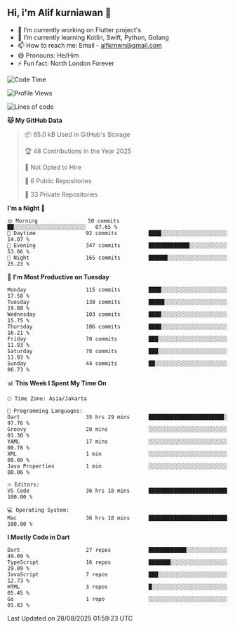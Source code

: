 ## Hi, i'm Alif kurniawan 👋

- 🔭 I’m currently working on Flutter project's
- 🌱 I’m currently learning Kotlin, Swift, Python, Golang
- 📫 How to reach me: Email - alfkrnwn@gmail.com
- 😄 Pronouns: He/Him
- ⚡ Fun fact: North London Forever

<!--START_SECTION:waka-->
![Code Time](http://img.shields.io/badge/Code%20Time-246%20hrs%2021%20mins-blue)

![Profile Views](http://img.shields.io/badge/Profile%20Views-36-blue)

![Lines of code](https://img.shields.io/badge/From%20Hello%20World%20I%27ve%20Written-701.4%20thousand%20lines%20of%20code-blue)

**🐱 My GitHub Data** 

> 📦 65.0 kB Used in GitHub's Storage 
 > 
> 🏆 48 Contributions in the Year 2025
 > 
> 🚫 Not Opted to Hire
 > 
> 📜 6 Public Repositories 
 > 
> 🔑 33 Private Repositories 
 > 
**I'm a Night 🦉** 

```text
🌞 Morning                50 commits          ██░░░░░░░░░░░░░░░░░░░░░░░   07.65 % 
🌆 Daytime                92 commits          ████░░░░░░░░░░░░░░░░░░░░░   14.07 % 
🌃 Evening                347 commits         █████████████░░░░░░░░░░░░   53.06 % 
🌙 Night                  165 commits         ██████░░░░░░░░░░░░░░░░░░░   25.23 % 
```
📅 **I'm Most Productive on Tuesday** 

```text
Monday                   115 commits         ████░░░░░░░░░░░░░░░░░░░░░   17.58 % 
Tuesday                  130 commits         █████░░░░░░░░░░░░░░░░░░░░   19.88 % 
Wednesday                103 commits         ████░░░░░░░░░░░░░░░░░░░░░   15.75 % 
Thursday                 106 commits         ████░░░░░░░░░░░░░░░░░░░░░   16.21 % 
Friday                   78 commits          ███░░░░░░░░░░░░░░░░░░░░░░   11.93 % 
Saturday                 78 commits          ███░░░░░░░░░░░░░░░░░░░░░░   11.93 % 
Sunday                   44 commits          ██░░░░░░░░░░░░░░░░░░░░░░░   06.73 % 
```


📊 **This Week I Spent My Time On** 

```text
🕑︎ Time Zone: Asia/Jakarta

💬 Programming Languages: 
Dart                     35 hrs 29 mins      ████████████████████████░   97.76 % 
Groovy                   28 mins             ░░░░░░░░░░░░░░░░░░░░░░░░░   01.30 % 
YAML                     17 mins             ░░░░░░░░░░░░░░░░░░░░░░░░░   00.78 % 
XML                      1 min               ░░░░░░░░░░░░░░░░░░░░░░░░░   00.09 % 
Java Properties          1 min               ░░░░░░░░░░░░░░░░░░░░░░░░░   00.06 % 

🔥 Editors: 
VS Code                  36 hrs 18 mins      █████████████████████████   100.00 % 

💻 Operating System: 
Mac                      36 hrs 18 mins      █████████████████████████   100.00 % 
```

**I Mostly Code in Dart** 

```text
Dart                     27 repos            ████████████░░░░░░░░░░░░░   49.09 % 
TypeScript               16 repos            ███████░░░░░░░░░░░░░░░░░░   29.09 % 
JavaScript               7 repos             ███░░░░░░░░░░░░░░░░░░░░░░   12.73 % 
HTML                     3 repos             █░░░░░░░░░░░░░░░░░░░░░░░░   05.45 % 
Go                       1 repo              ░░░░░░░░░░░░░░░░░░░░░░░░░   01.82 % 
```




 Last Updated on 28/08/2025 01:59:23 UTC
<!--END_SECTION:waka-->
